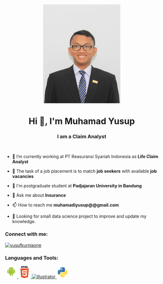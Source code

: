 <p align="center">
  <img src="7 FOTO M YUSUP.jpg" width="254px" height="324px">
</p>

<h1 align="center">Hi 👋, I'm Muhamad Yusup</h1>
<h3 align="center">I am a Claim Analyst</h3>
<br>

- 🏢 I’m currently working at PT Reasuransi Syariah Indonesia as **Life Claim Analyst**

- 🔭 The task of a job placement is to match **job seekers** with available **job vacancies**

- 🌱 I'm postgraduate student at **Padjajaran University in Bandung**

- 💬 Ask me about **Insurance**
  
- 📫 How to reach me **muhamadiyusup@@gmail.com**
  
- 👀 Looking for small data science project to improve and update my knowledge.

<h3 align="left">Connect with me:</h3>
<p align="left">

<a href="https://instagram.com/iyusuf22" target="blank"><img align="center" src="https://raw.githubusercontent.com/rahuldkjain/github-profile-readme-generator/master/src/images/icons/Social/instagram.svg" alt="yusufkurniaone" height="30" width="40" /></a>
</p>

<h3 align="left">Languages and Tools:</h3>
<p align="left"> <a href="https://developer.android.com" target="_blank" rel="noreferrer"> <img src="https://raw.githubusercontent.com/devicons/devicon/master/icons/android/android-original-wordmark.svg" alt="android" width="40" height="40"/> </a> <a href="https://www.w3.org/html/" target="_blank" rel="noreferrer"> <img src="https://raw.githubusercontent.com/devicons/devicon/master/icons/html5/html5-original-wordmark.svg" alt="html5" width="40" height="40"/> </a> <a href="https://www.adobe.com/in/products/illustrator.html" target="_blank" rel="noreferrer"> <img src="https://www.vectorlogo.zone/logos/adobe_illustrator/adobe_illustrator-icon.svg" alt="illustrator" width="40" height="40"/> </a> <a href="https://www.python.org" target="_blank" rel="noreferrer"> <img src="https://raw.githubusercontent.com/devicons/devicon/master/icons/python/python-original.svg" alt="python" width="40" height="40"/> </a> </p>
